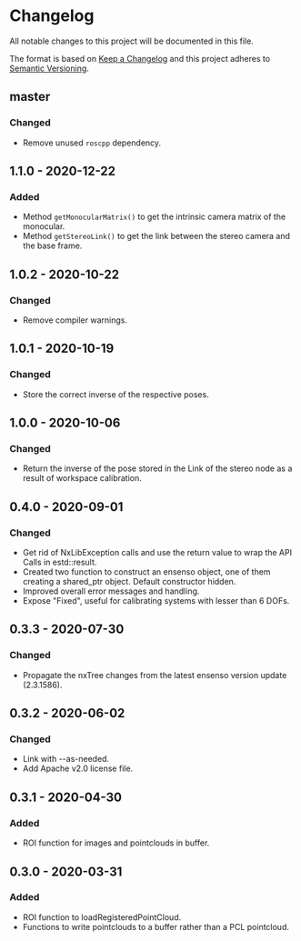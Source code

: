 # Changelog
All notable changes to this project will be documented in this file.

The format is based on [Keep a Changelog](https://keepachangelog.com/en/1.0.0/) and this project adheres to [Semantic Versioning](https://semver.org/spec/v2.0.0.html).

## master
### Changed
- Remove unused `roscpp` dependency.

## 1.1.0 - 2020-12-22
### Added
- Method `getMonocularMatrix()` to get the intrinsic camera matrix of the monocular.
- Method `getStereoLink()` to get the link between the stereo camera and the base frame.

## 1.0.2 - 2020-10-22
### Changed
- Remove compiler warnings.

## 1.0.1 - 2020-10-19
### Changed
- Store the correct inverse of the respective poses.

## 1.0.0 - 2020-10-06
### Changed
- Return the inverse of the pose stored in the Link of the stereo node as a result of workspace calibration.

## 0.4.0 - 2020-09-01
### Changed
- Get rid of NxLibException calls and use the return value to wrap the API Calls in estd::result.
- Created two function to construct an ensenso object, one of them creating a shared_ptr object. Default constructor hidden.
- Improved overall error messages and handling.
- Expose "Fixed", useful for calibrating systems with lesser than 6 DOFs.

## 0.3.3 - 2020-07-30
### Changed
- Propagate the nxTree changes from the latest ensenso version update (2.3.1586).

## 0.3.2 - 2020-06-02
### Changed
- Link with --as-needed.
- Add Apache v2.0 license file.

## 0.3.1 - 2020-04-30
### Added
- ROI function for images and pointclouds in buffer.

## 0.3.0 - 2020-03-31
### Added
- ROI function to loadRegisteredPointCloud.
- Functions to write pointclouds to a buffer rather than a PCL pointcloud.
